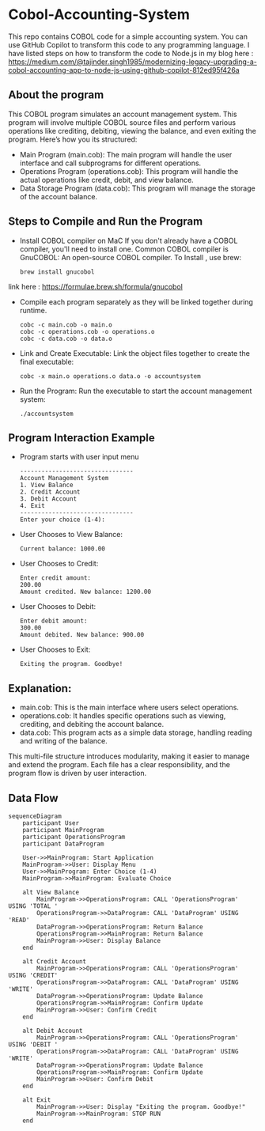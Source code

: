 # Cobol-Accounting-System
This repo contains COBOL code for a simple accounting system. You can use GitHub Copilot to transform this code to any programming language. I have listed steps on how to transform the code to Node.js in my blog here : https://medium.com/@tajinder.singh1985/modernizing-legacy-upgrading-a-cobol-accounting-app-to-node-js-using-github-copilot-812ed95f426a

## About the program
This COBOL program simulates an account management system. This program will involve multiple COBOL source files and perform various operations like crediting, debiting, viewing the balance, and even exiting the program. Here’s how you its structured:

- Main Program (main.cob): The main program will handle the user interface and call subprograms for different operations.
- Operations Program (operations.cob): This program will handle the actual operations like credit, debit, and view balance.
- Data Storage Program (data.cob): This program will manage the storage of the account balance.

## Steps to Compile and Run the Program

- Install COBOL compiler on MaC
If you don't already have a COBOL compiler, you'll need to install one. Common COBOL compiler is GnuCOBOL: An open-source COBOL compiler. To Install , use brew:
  ```
  brew install gnucobol 
  ```
link here : https://formulae.brew.sh/formula/gnucobol

- Compile each program separately as they will be linked together during runtime.
  ```
  cobc -c main.cob -o main.o
  cobc -c operations.cob -o operations.o
  cobc -c data.cob -o data.o
  
  ```
- Link and Create Executable: Link the object files together to create the final executable:
  ```
  cobc -x main.o operations.o data.o -o accountsystem
  
  ```
- Run the Program: Run the executable to start the account management system:
  ```
  ./accountsystem

  ```

## Program Interaction Example
- Program starts with user input menu
  ```
  --------------------------------
  Account Management System
  1. View Balance
  2. Credit Account
  3. Debit Account
  4. Exit
  --------------------------------
  Enter your choice (1-4): 
  ```
- User Chooses to View Balance:
  ```
  Current balance: 1000.00
  ```
- User Chooses to Credit:
  ```
  Enter credit amount:
  200.00
  Amount credited. New balance: 1200.00
  ```
- User Chooses to Debit:
  ```
  Enter debit amount:
  300.00
  Amount debited. New balance: 900.00
  ```
- User Chooses to Exit:
  ```
  Exiting the program. Goodbye!
  ```
## Explanation:
- main.cob: This is the main interface where users select operations.
- operations.cob: It handles specific operations such as viewing, crediting, and debiting the account balance.
- data.cob: This program acts as a simple data storage, handling reading and writing of the balance.

This multi-file structure introduces modularity, making it easier to manage and extend the program. Each file has a clear responsibility, and the program flow is driven by user interaction.

## Data Flow

```mermaid
sequenceDiagram
    participant User
    participant MainProgram
    participant OperationsProgram
    participant DataProgram

    User->>MainProgram: Start Application
    MainProgram->>User: Display Menu
    User->>MainProgram: Enter Choice (1-4)
    MainProgram->>MainProgram: Evaluate Choice

    alt View Balance
        MainProgram->>OperationsProgram: CALL 'OperationsProgram' USING 'TOTAL '
        OperationsProgram->>DataProgram: CALL 'DataProgram' USING 'READ'
        DataProgram->>OperationsProgram: Return Balance
        OperationsProgram->>MainProgram: Return Balance
        MainProgram->>User: Display Balance
    end

    alt Credit Account
        MainProgram->>OperationsProgram: CALL 'OperationsProgram' USING 'CREDIT'
        OperationsProgram->>DataProgram: CALL 'DataProgram' USING 'WRITE'
        DataProgram->>OperationsProgram: Update Balance
        OperationsProgram->>MainProgram: Confirm Update
        MainProgram->>User: Confirm Credit
    end

    alt Debit Account
        MainProgram->>OperationsProgram: CALL 'OperationsProgram' USING 'DEBIT '
        OperationsProgram->>DataProgram: CALL 'DataProgram' USING 'WRITE'
        DataProgram->>OperationsProgram: Update Balance
        OperationsProgram->>MainProgram: Confirm Update
        MainProgram->>User: Confirm Debit
    end

    alt Exit
        MainProgram->>User: Display "Exiting the program. Goodbye!"
        MainProgram->>MainProgram: STOP RUN
    end
```
